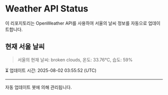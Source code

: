 
# Weather API Status

이 리포지토리는 OpenWeather API를 사용하여 서울의 날씨 정보를 자동으로 업데이트합니다.

## 현재 서울 날씨
> 서울의 현재 날씨: broken clouds, 온도: 33.76°C, 습도: 59%

⏳ 업데이트 시간: 2025-08-02 03:55:52 (UTC)

---
자동 업데이트 봇에 의해 관리됩니다.
